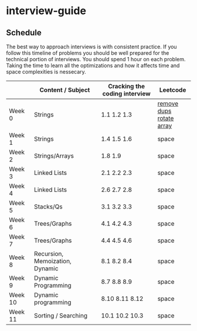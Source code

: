 # interview-guide

## Schedule
The best way to approach interviews is with consistent practice. If you follow this timeline of problems you should be well prepared for the technical portion of interviews. You should spend 1 hour on each problem. Taking the time to learn all the optimizations and how it affects time and space complexities is nessecary. 

|         | Content / Subject               | Cracking the coding interview | Leetcode |
|---------|---------------------------------|-------------------------------|----------|
| Week 0  | Strings                         | 1.1 1.2 1.3                   | [remove dups](https://leetcode.com/explore/featured/card/top-interview-questions-easy/92/array/727/) <br>  [rotate array](https://leetcode.com/explore/featured/card/top-interview-questions-easy/92/array/564/)   |
| Week 1  | Strings                         | 1.4 1.5 1.6                   | space    |
| Week 2  | Strings/Arrays                  | 1.8 1.9                       | space    |
| Week 3  | Linked Lists                    | 2.1 2.2 2.3                   | space    |
| Week 4  | Linked Lists                    | 2.6 2.7 2.8                   | space    |
| Week 5  | Stacks/Qs                       | 3.1 3.2 3.3                   | space    |
| Week 6  | Trees/Graphs                    | 4.1 4.2 4.3                   | space    |
| Week 7  | Trees/Graphs                    | 4.4 4.5 4.6                   | space    |
| Week 8  | Recursion, Memoization, Dynamic | 8.1 8.2 8.4                   | space    |
| Week 9  | Dynamic Programming             | 8.7 8.8 8.9                   | space    |
| Week 10 | Dynamic programming             | 8.10 8.11 8.12                | space    |
| Week 11 | Sorting / Searching             | 10.1 10.2 10.3                | space    |
